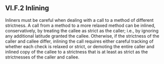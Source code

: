 ## VI.F.2 Inlining

Inliners must be careful when dealing with a call to a method of different strictness. A call from a method to a more relaxed method can be inlined, conservatively, by treating the callee as strict as the caller; i.e., by ignoring any additional latitude granted the callee. Otherwise, if the strictness of the caller and callee differ, inlining the call requires either careful tracking of whether each check is relaxed or strict, or demoting the entire caller and inlined copy of the callee to a strictness that is at least as strict as the strictnesses of the caller and callee.
